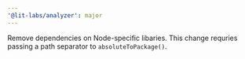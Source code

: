 ```yaml
---
'@lit-labs/analyzer': major
---
```


Remove dependencies on Node-specific libaries. This change requries passing a path separator to `absoluteToPackage()`.
